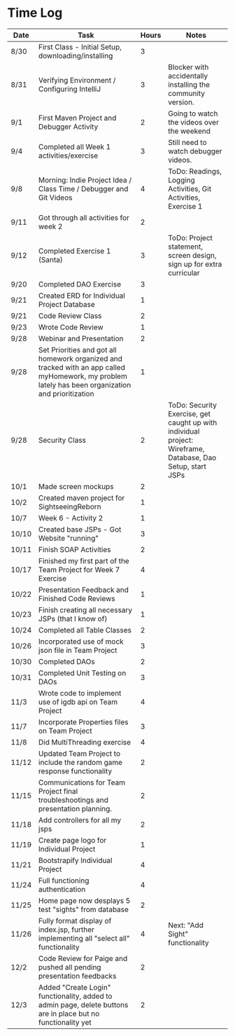 # Time Log

| Date | Task | Hours | Notes|
|------|------|-------|------|
|8/30|First Class - Initial Setup, downloading/installing|3||
|8/31|Verifying Environment / Configuring IntelliJ|3|Blocker with accidentally installing the community version.|
|9/1|First Maven Project and Debugger Activity|2|Going to watch the videos over the weekend|
|9/4|Completed all Week 1 activities/exercise|3|Still need to watch debugger videos.|
|9/8|Morning: Indie Project Idea / Class Time / Debugger and Git Videos|4|ToDo: Readings, Logging Activities, Git Activities, Exercise 1|
|9/11|Got through all activities for week 2|2||
|9/12|Completed Exercise 1 (Santa)|3|ToDo: Project statement, screen design, sign up for extra curricular|
|9/20|Completed DAO Exercise|3||
|9/21|Created ERD for Individual Project Database|1||
|9/21|Code Review Class|2||
|9/23|Wrote Code Review|1||
|9/28|Webinar and Presentation|2||
|9/28|Set Priorities and got all homework organized and tracked with an app called myHomework, my problem lately has been organization and prioritization|1||
|9/28|Security Class|2|ToDo: Security Exercise, get caught up with individual project: Wireframe, Database, Dao Setup, start JSPs|
|10/1|Made screen mockups|2||
|10/2|Created maven project for SightseeingReborn|1||
|10/7|Week 6 - Activity 2|1||
|10/10|Created base JSPs - Got Website "running"|3||
|10/11|Finish SOAP Activities|2||
|10/17|Finished my first part of the Team Project for Week 7 Exercise|4||
|10/22|Presentation Feedback and Finished Code Reviews|1||
|10/23|Finish creating all necessary JSPs (that I know of)|1||
|10/24|Completed all Table Classes|2||
|10/26|Incorporated use of mock json file in Team Project|3||
|10/30|Completed DAOs|2||
|10/31|Completed Unit Testing on DAOs|3||
|11/3|Wrote code to implement use of igdb api on Team Project|4||
|11/7|Incorporate Properties files on Team Project|3||
|11/8|Did MultiThreading exercise|4||
|11/12|Updated Team Project to include the random game response functionality|2||
|11/15|Communications for Team Project final troubleshootings and presentation planning.|2||
|11/18|Add controllers for all my jsps|2||
|11/19|Create page logo for Individual Project|1||
|11/21|Bootstrapify Individual Project|4||
|11/24|Full functioning authentication|4||
|11/25|Home page now desplays 5 test "sights" from database|2||
|11/26|Fully format display of index.jsp, further implementing all "select all" functionality|4|Next: "Add Sight" functionality|
|12/2|Code Review for Paige and pushed all pending presentation feedbacks|2||
|12/3|Added "Create Login" functionality, added to admin page, delete buttons are in place but no functionality yet|2||
